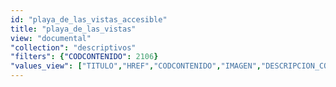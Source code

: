 ```yaml
---
id: "playa_de_las_vistas_accesible"
title: "playa_de_las_vistas"
view: "documental"
"collection": "descriptivos"
"filters": {"CODCONTENIDO": 2106}
"values_view": ["TITULO","HREF","CODCONTENIDO","IMAGEN","DESCRIPCION_COMUN","TEXTO","RECURSOS","CONTENIDOS_RELACIONADOS"]
---
```

<app-tab-bar></app-tab-bar>
<app-paginator-browser >
    <div class="small-12 columns" ng-class="{'end': $last}" ng-repeat="card in elements()">
        <app-card-simple item="card" prefix="node.href"></app-card-simple>
    </div>
</app-paginator-browser>
